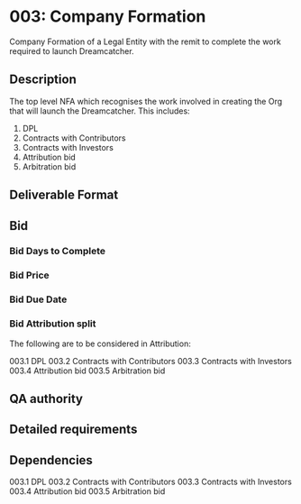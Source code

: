 # 003: Company Formation 

Company Formation of a Legal Entity with the remit to complete the work required to launch Dreamcatcher.

## Description

The top level NFA which recognises the work involved in creating the Org that will launch the Dreamcatcher. This includes:

1. DPL
2. Contracts with Contributors
3. Contracts with Investors
4. Attribution bid
5. Arbitration bid

## Deliverable Format

## Bid 

### Bid Days to Complete

### Bid Price

### Bid Due Date

### Bid Attribution split

The following are to be considered in Attribution:

003.1 DPL
003.2 Contracts with Contributors
003.3 Contracts with Investors
003.4 Attribution bid
003.5 Arbitration bid

## QA authority

## Detailed requirements

## Dependencies

003.1 DPL
003.2 Contracts with Contributors
003.3 Contracts with Investors
003.4 Attribution bid
003.5 Arbitration bid
